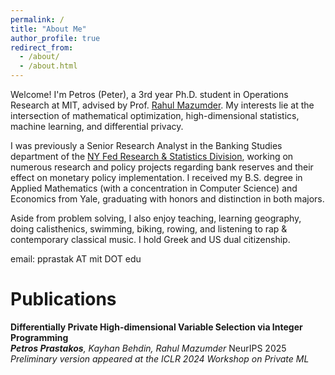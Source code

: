 ```yaml
---
permalink: /
title: "About Me"
author_profile: true
redirect_from: 
  - /about/
  - /about.html
---
```

Welcome! I'm Petros (Peter), a 3rd year Ph.D. student in Operations Research at MIT, advised by Prof. [Rahul Mazumder](https://www.mit.edu/~rahulmaz/). My interests lie at the intersection of mathematical optimization, high-dimensional statistics, machine learning, and differential privacy.  

I was previously a Senior Research Analyst in the Banking Studies department of the [NY Fed Research & Statistics Division](https://www.newyorkfed.org/research), working on numerous research and policy projects regarding bank reserves and their effect on monetary policy implementation. I received my B.S. degree in Applied Mathematics (with a concentration in Computer Science) and Economics from Yale, graduating with honors and distinction in both majors.  

Aside from problem solving, I also enjoy teaching, learning geography, doing calisthenics, swimming, biking, rowing, and listening to rap & contemporary classical music. I hold Greek and US dual citizenship.

email: pprastak AT mit DOT edu

# Publications
**Differentially Private High-dimensional Variable Selection via Integer Programming**  
***Petros Prastakos**, Kayhan Behdin, Rahul Mazumder*
NeurIPS 2025
*Preliminary version appeared at the ICLR 2024 Workshop on Private ML*

